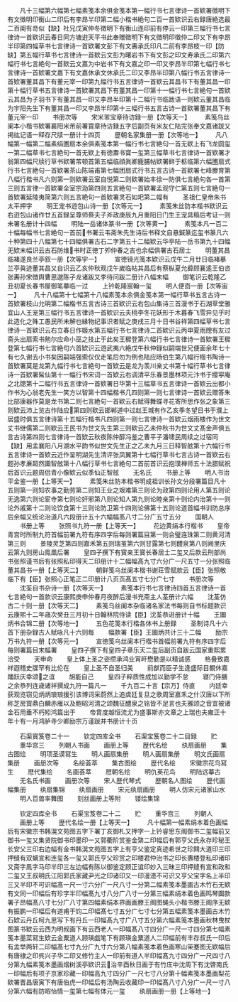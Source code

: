 <!-- { "loadSidebar": true } -->
　　凡十三幅第六幅第七幅素笺本余俱金笺本第一幅行书七言律诗一首欵署徴明下有文徴明印衡山二印后有李昂半印第二幅小楷书絶句二百一首欵识云右録唐絶选最二百阕有竒似【缺】社兄戊寅仲冬徴明下有衡山连印前有停云一印第三幅行书七言律诗一首欵识云春日同方塘逰天平书此奉赠徴明下有文徴明印徴仲二印又下有李昂半印第四幅草书七言律诗一首欵署文彭下有文夀承氏印凡二前有李昂枝一印【防缺】第五幅行草书七言律诗一首欵云文彭为曙岩书下有文彭之印文寿承氏二印第六幅行书七言絶句一首欵云文嘉为中岩书下有文嘉之印一印又李昂半印第七幅行书七言律诗一首欵署文嘉下有文嘉休承文休承氏二印又李昂半印第八幅行书五言律诗一首欵署董其昌下有董元宰一印第九幅行书五言律诗一首欵云其昌书下有董其昌一印第十幅行草书五言律诗一首欵署其昌下有董其昌一印第十一幅行书七言絶句一首欵云其昌为子羽书下有董其昌一印又李昂半印第十二幅行书临跋语一则欵云董其昌临为宇阳先生下有董其昌一印又李昂半印第十三幅行书五言古诗一首欵署董其昌下有董元宰一印
　　书册次等
　　宋米芾宝章待访録一册【次等天一】
　　素笺乌丝阑本小楷书欵署襄阳米芾前署寳章待访録五字后副页有米友仁陆完张奉文嘉诸跋又掲纮记语一释存尺牍一册计十四页
　　歴朝名家集册一册【次等地一】
　　凡八幅第一幅第二幅素绢圑扇本余俱素笺本第一幅行书七言絶句一首无欵上有飞龙圆玺一第二幅草书七言絶句一首无欵上有徳夀书寳一玺第三幅草书七言律诗一首欵署才翁第四幅尺牍行草书欵署芾顿首第五幅临顔眞卿鹿脯帖欵署鲜于枢临第六幅圑扇式行书七言絶句一首欵署茶山陈端甫第七幅团扇式行书五言古诗一首欵署七峰滕育第八幅行楷书凡六则第一则欵署云室自悦第二则欵署始丰徐一防俱七言絶句各一首第三则五言律一首欵署全室宗泐第四则五言絶句一首欵署孟观守仁第五则七言絶句一首欵署延陵夷简第六则五言絶句一首欵署灵石如圯第二幅有
　　圣祖仁皇帝朱书太平押字
　　明王宠书逰包山诗一册【次等元一】
　　素笺朱丝防本楷书欵识云右逰包山诸作廿五首録呈尊师蔡夫子斧政庚辰九月重阳日门生王宠具稿后考证一则未署名册计十四幅
　　明陆一岳诸体篆书一册【次等黄一】
　　素笺本凡一百二十幅每幅书七言絶句一首前书署云韦斋朱先生诗后书释文自悬鍼篆迄玺书篆凡六十种第四十八幅第七十四幅俱署古石二字第五十二幅欵云华亭陆一岳书第九十四幅无欵末幅识云古石防维书时正徳丁夘仲春之吉也余幅俱署古石居士
　　明董其昌临褚遂良兰亭叙一册【次等宇一】
　　宣徳镜光笺本欵识云戊午二月廿日临褚摹兰亭眞迹董其昌又自识云乙亥仲秋观戊午嵗临帖其昌后有蔡枞夏允彛顾襄逺王伯咨张夀孙宋徴舆曹思邈陈子龙诸跋又李待问跋二册计八幅末幅
　　御笔识云乾隆乙丑初夏长春书屋御笔摹临一过
　　上钤乾隆宸翰一玺
　　明人便靣一册【次等宙一】
　　凡十八幅第十七幅第十八幅素笺本余俱金笺本第一幅行草书五言古诗一首欵署枝山允明第二幅楷书五言古诗三首欵识云右包山集诗三首漫书于石湖草堂雅宜山人王宠第三幅行书五言律诗一首欵识云夫桃李冬花妖形于木暮春飞雪异见乎时此造化之殊工愚民所未解也縁物纪事识者赋之庚戌三月十日书谷祥第四幅草书七言律诗一首欵识云右立春日作姬水第五幅行书七言律诗二首欵识云丙申夏雨牕有友过斋头出扇索书勉尔应命小巫之技止于此矣王穉登第六幅行书七言律诗一首欵署王穉登第七幅行书七言絶句六首欵识云逰武夷六絶戊午秋仲録似嗣端世兄便面余年七十有七久谢去小书矣因嗣端强索仅仅走笔后勿为例也陆应旸伯生第八幅行楷书陶诗一首欵署莫是龙第九幅行书七言絶句一首欵云是龙为羡川亲丈书第十幅行草书七言律诗一首欵署髯仙第十一幅行书宋词一首欵云右调清平乐春景墨林项元汴书于撄寜庵之北牕第十二幅行书五言律诗一首欵署日华第十三幅草书五言律诗一首欵云出都小作书为心翁老先生一笑方以智第十四幅楷书几四则第一则七言律诗一首欵云赠答朱比部康器作莫是龙书第二则七言絶句一首欵云右赋得舞蝶寻花寄所思作张之象第三则欵云沛上览古作陆应第四则欵云邯郸道中过赵王城有作乙亥季冬望日书于濮上居盛时俱五言律诗第十五幅行楷书凡四则第一则七言律诗一首欵云烟雨楼作为世文丈书继儒第二则欵云王民书为世文先生第三则欵云乙未仲秋书为世文丈髙金声俱五言古诗第四则七言律诗一首欵云秋夜陈仲醇冯鉴之曹平子潘啸民周续之过宿同【缺】用孟襄阳八月湖水平韵书似世文先生正之乙未九月三日释智舷第十六幅行书五言律诗一首欵云近作呈明湖先生清评张凤翼第十七幅行草书七言古诗一首欵云右题孙孝亷超然圗智舷第十八幅行草书七言絶句二首前首识云抱璞禅师五十法腊赋祝后首识云题周侣青小像欵云似季仙正智舷
　　无名氏
　　书册上等
　　明人书治平金鉴一册【上等天一】
　　素笺朱丝防本楷书明成祖训长孙文分段署篇目凡十五则第一则知农事之勤劳第二则知王业之艰难第三则论为政第四则论用人第五则论无逸第六则论宦寺第七则论奸邪第八则论知人第九则论睦亲第十则论内治第十一则论外戚第十二则论饮食第十三则论防卫第十四则论佛第十五则论道首幅书训防总序后余幅又统论治道凡六段册计五十六幅幅髙八寸二分广五寸五分
　　国朝人
　　书册上等
　　张照书九符一册【上等天一】
　　花边黄绢本行楷书
　　皇帝青宫时所制九符首幅前署九符有序四字后每则署篇目第一则合璧连珠第二则黄河清第三则
　　景陵灵芝第四则嘉禾第五则瑞茧第六则甘露第七则醴泉第八则阙里庆云第九则房山鳯凰后署
　　皇四子撰下有寳亲王寳长春居士二玺又后款云刑部尚书张照谨书后有张照私印得天二印册计十二幅幅髙九寸六分广一尺五寸一分张照临董其昌书一册【上等天二】
　　朝鲜笺乌丝阑本楷书谢荘雪赋款云【臣】张照敬临下有【臣】张照心正笔正二印册计八页页髙五寸七分广七寸
　　书册次等
　　沈荃自书杂诗一册【次等天一】
　　素笺本行书七言律诗四首五言律诗一首七言絶句一首款识云康熙庚申仲春月夜醉后漫书充斋主人荃册计六幅
　　沈荃仿古二十则一册【次等天二】
　　素笺乌丝阑本杂临诸名家法书每则自书标题款识云康熙十二年歳次癸丑三月初十日翰林院侍读【臣】沈荃恭进册计十幅
　　王圗炳书合锦二册【次等地一】
　　五色花笺本行楷各体书上册録
　　圣制诗凡十六首下册杂録古人赋咏凡十六则每
　　幅款署【臣】王圗炳共计三十二幅
　　励宗万书九符一册【次等元一】
　　宣徳笺乌丝阑本行楷书首幅前署九符有序四字后每则署篇目末幅署
　　皇四子撰下有皇四子章乐天二玺后副页自跋云国家重熙累洽受
　　天申命
　　皇上体上圣之姿缵承鸿业宵旰懋勤是以精诚感
　　格叠致嘉祥遐稽史牒罕有比伦在
　　皇上圣不自圣归美
　　前猷而臣子生逢盛际目覩休嘉踊跃庆幸颂之谊
　　胡能自己
　　皇四子粹质性成加以勤学不怠
　　寝门侍膳之余恭列连歳诸祥撰成九符一篇凡一
　　千九百二十言【宗万】侍直
　　内廷幸获观览窃见炳炳琅琅援引该博词采蔚然上追虞廷复旦之歌周室嘉禾之什汉唐以下所称芝房寳鼎白麟赤雁以及鲍昭河清之颂魏征醴泉之铭皆不足言也夫雅颂之音宜被诸金石用垂不朽矧鸿篇出于
　　帝胄度越恒流尤为盛事斯亦文章之上瑞也夫雍正十年十有一月鸿胪寺少卿励宗万谨跋并书册计十页

　　石渠寳笈卷二十一
　　钦定四库全书
　　石渠宝笈卷二十二目録
　　贮
　　重华宫三
　　列朝人书画
　　画册上等
　　歴代名绘
　　纨扇画册
　　集古图绘
　　明项圣谟冩生
　　明人画扇集册
　　明人画扇集册
　　明文氏画扇集册
　　画册次等
　　名绘荟萃
　　集古图绘
　　歴代名绘
　　宋徽宗花鸟冩生
　　厯代集绘
　　名画荟萃
　　厯朝名绘
　　明仇英花鸟
　　明陆远摹古
　　无名氏书画
　　画册次等
　　宋人歴代琴式
　　歴朝名人图绘
　　歴代画幅集册
　　纨扇集锦
　　纨扇画册
　　宋元纨扇画册
　　明人仿宋元诸家山水
　　明人百兽率舞图
　　刻丝画册上等附
　　镂绘集锦













　　钦定四库全书
　　石渠宝笈卷二十二
　　贮
　　重华宫三
　　列朝人
　　画册上等
　　歴代名绘一册【上等天一】
　　凡十幅第一幅素绢本着色画幅后有宋徽宗书韩滉文苑图五字下署丁亥御札又押字一上钤睿思东阁御书二玺幅前又御书一玺又集贤院御书印墨印一又郭衢阶赏鉴金綮二印幅后有郭亨父氏永存珍秘王长安父三印右边幅有金书韩滉文苑图五字上有亨父鉴定真迹希世之珍闗大道印三印押缝有双螭宣和连玺各一玺又郭氏亨父珍赏之印楼君仲治书之印长夀楼登私印诸印又斋字鳯字马印半印三左边幅有陈以御鉴定顾正谊印妙入三昧三印押缝有宣和政和二玺又王叔明氏江阳郭氏家藏尹光之印诸印又一印漫漶不可识又亨父宝字名上半印三又半印不可识幅髙一尺一寸六分广一尺八寸一分第二幅素笺本墨画古木竹石无欵有文同一印幅后有珍字半印幅髙九寸八分广八寸一分第三幅素绢本着色画鸣琴圗款署子昂幅髙八寸七分广八寸第四幅素绢本界画画滕王阁图蝇头小楷书滕王阁序无欵有振鹏一印幅后有道甫于钧二印幅髙七寸五分广七寸七分第五幅素笺本墨画古木竹石欵云丹丘柯九思写下有丹丘一印幅髙九寸广八寸五分第六幅素笺本墨画秋林曳杖图篆书欵云云西为明叔画下有云西老人一印幅髙八寸四分广一尺一寸四分第七幅素笺本墨菜冩生欵云金粟道人顾瑛戯笔下有顾瑛金粟道人二印幅前有丰存叔氏一印后有孟举两轩二印幅髙七寸九分广九寸六分第八幅素笺本着色画寒山筞蹇图无欵幅后有唐棣之印呉兴子华二印又修竹主人一印前有道人半印幅髙九寸四分广一尺四寸八分第九幅素笺本墨画烟树溪亭欵识云治辛酉秋日画于有竹庄中沈周下有沈啓南氏一印幅后有项子京家珍藏一印幅高九寸四分广一尺七寸八分第十幅素笺本墨画梨花欵署晋昌唐寅下有唐伯虎一印幅后有汤陶云收藏印一印幅髙八寸八分广一尺一寸八分第六幅有防暇怡情一玺第七幅有体元一玺
　　纨扇画册一册【上等地一】
